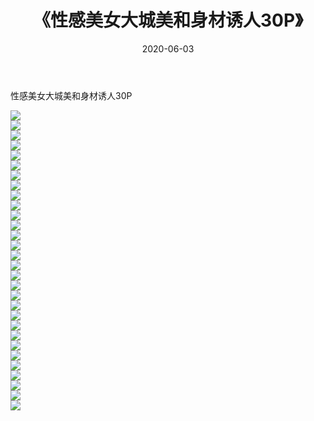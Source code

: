 ﻿---
layout: post
title:  《性感美女大城美和身材诱人30P》
date:   2020-06-03
img: http://img.660000.xyz/Sharelink/性感/2020/性感美女大城美和身材诱人30P/000.jpg
categories: [美女, 清纯, 唯美]
---

性感美女大城美和身材诱人30P

  ![](http://img.660000.xyz/Sharelink/性感/2020/性感美女大城美和身材诱人30P/001.jpg) <br> ![](http://img.660000.xyz/Sharelink/性感/2020/性感美女大城美和身材诱人30P/002.jpg) <br> ![](http://img.660000.xyz/Sharelink/性感/2020/性感美女大城美和身材诱人30P/003.jpg) <br> ![](http://img.660000.xyz/Sharelink/性感/2020/性感美女大城美和身材诱人30P/004.jpg) <br> ![](http://img.660000.xyz/Sharelink/性感/2020/性感美女大城美和身材诱人30P/005.jpg) <br> ![](http://img.660000.xyz/Sharelink/性感/2020/性感美女大城美和身材诱人30P/006.jpg) <br> ![](http://img.660000.xyz/Sharelink/性感/2020/性感美女大城美和身材诱人30P/007.jpg) <br> ![](http://img.660000.xyz/Sharelink/性感/2020/性感美女大城美和身材诱人30P/008.jpg) <br> ![](http://img.660000.xyz/Sharelink/性感/2020/性感美女大城美和身材诱人30P/009.jpg) <br> ![](http://img.660000.xyz/Sharelink/性感/2020/性感美女大城美和身材诱人30P/010.jpg) <br> ![](http://img.660000.xyz/Sharelink/性感/2020/性感美女大城美和身材诱人30P/011.jpg) <br> ![](http://img.660000.xyz/Sharelink/性感/2020/性感美女大城美和身材诱人30P/012.jpg) <br> ![](http://img.660000.xyz/Sharelink/性感/2020/性感美女大城美和身材诱人30P/013.jpg) <br> ![](http://img.660000.xyz/Sharelink/性感/2020/性感美女大城美和身材诱人30P/014.jpg) <br> ![](http://img.660000.xyz/Sharelink/性感/2020/性感美女大城美和身材诱人30P/015.jpg) <br> ![](http://img.660000.xyz/Sharelink/性感/2020/性感美女大城美和身材诱人30P/016.jpg) <br> ![](http://img.660000.xyz/Sharelink/性感/2020/性感美女大城美和身材诱人30P/017.jpg) <br> ![](http://img.660000.xyz/Sharelink/性感/2020/性感美女大城美和身材诱人30P/018.jpg) <br> ![](http://img.660000.xyz/Sharelink/性感/2020/性感美女大城美和身材诱人30P/019.jpg) <br> ![](http://img.660000.xyz/Sharelink/性感/2020/性感美女大城美和身材诱人30P/020.jpg) <br> ![](http://img.660000.xyz/Sharelink/性感/2020/性感美女大城美和身材诱人30P/021.jpg) <br> ![](http://img.660000.xyz/Sharelink/性感/2020/性感美女大城美和身材诱人30P/022.jpg) <br> ![](http://img.660000.xyz/Sharelink/性感/2020/性感美女大城美和身材诱人30P/023.jpg) <br> ![](http://img.660000.xyz/Sharelink/性感/2020/性感美女大城美和身材诱人30P/024.jpg) <br> ![](http://img.660000.xyz/Sharelink/性感/2020/性感美女大城美和身材诱人30P/025.jpg) <br> ![](http://img.660000.xyz/Sharelink/性感/2020/性感美女大城美和身材诱人30P/026.jpg) <br> ![](http://img.660000.xyz/Sharelink/性感/2020/性感美女大城美和身材诱人30P/027.jpg) <br> ![](http://img.660000.xyz/Sharelink/性感/2020/性感美女大城美和身材诱人30P/028.jpg) <br> ![](http://img.660000.xyz/Sharelink/性感/2020/性感美女大城美和身材诱人30P/029.jpg) <br> ![](http://img.660000.xyz/Sharelink/性感/2020/性感美女大城美和身材诱人30P/030.jpg) <br>